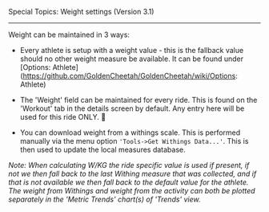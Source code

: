 Special Topics: Weight settings (Version 3.1)
***

Weight can be maintained in 3 ways:
* Every athlete is setup with a weight value - this is the fallback value should no other weight measure be available. It can be found under [Options: Athlete] (https://github.com/GoldenCheetah/GoldenCheetah/wiki/Options: Athlete)

* The 'Weight' field can be maintained for every ride. This is found on the 'Workout' tab in the details screen by default. Any entry here will be used for this ride ONLY.

* You can download weight from a withings scale. This is performed manually via the menu option `'Tools->Get Withings Data...'`. This is then used to update the local measures
database.

_Note: When calculating W/KG the ride specific value is used if present, if not we then fall back to the last Withing measure that was collected, and if that is not available we then fall back to the default value for the athlete. The weight from Withings and weight from the activity can both be plotted separately in
the 'Metric Trends' chart(s) of 'Trends' view._
